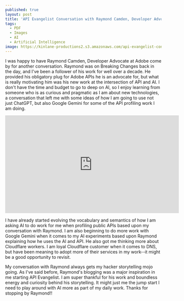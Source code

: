 ```yaml
---
published: true
layout: post
title: 'API Evangelist Conversation with Raymond Camden, Developer Advocate at Adobe'
tags:
  - PDF
  - Images
  - AI
  - Artificial Intelligence
image: https://kinlane-productions2.s3.amazonaws.com/api-evangelist-conversations/api-evangelist-conversations.jpg
---
```

I was happy to have Raymond Camden, Developer Advocate at Adobe come by for another conversation. Raymond was on Breaking Changes back in the day, and I've been a follower of his work for well over a decade. He provided his obligatory plug for Adobe APIs he is an advocate for, but what is really motivating him was his new work at the intersection of API and AI. I don't have the time and budget to go to deep on AI, so I enjoy learning from someone who is as curious and pragmatic as I am about new technologies, a conversation that left me with some ideas of how I am going to use not just ChatGPT, but also Google Gemini for some of the API profiling work I am doing.

<center><iframe width="560" height="315" src="https://www.youtube.com/embed/FutV8B9mwdE?si=5ncmV1waB6NvMPuB" title="YouTube video player" frameborder="0" allow="accelerometer; autoplay; clipboard-write; encrypted-media; gyroscope; picture-in-picture; web-share" referrerpolicy="strict-origin-when-cross-origin" allowfullscreen></iframe></center>

I have already started evolving the vocabulary and semantics of how I am asking AI to do work for me when profiling public APIs based upon my conversation with Raymond. I am also beginning to do more work with Google Gemini when it comes to my AI experiments based upon Raymond explaining how he uses the AI and API. He also got me thinking more about Cloudflare workers. I am loyal Cloudflare customer when it comes to DNS, but have been meaning to adopt more of their services in my work--it might be a good opportunity to revisit. 

My conversation with Raymond always gets my hacker storytelling mojo going. As I've said before, Raymond's blogging was a major inspiration in me starting API Evangelist. I am super thankful for his work and boundless energy and curiosity behind his storytelling. It might just me the jump start I need to play around with AI more as part of my daily work. Thanks for stopping by Raymond!!